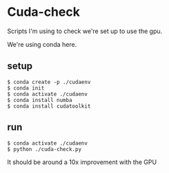 # Cuda-check

Scripts I'm using to check we're set up to use the gpu.

We're using conda here.

## setup
    $ conda create -p ./cudaenv
    $ conda init
    $ conda activate ./cudaenv
    $ conda install numba
    $ conda install cudatoolkit

## run
    $ conda activate ./cudaenv
    $ python ./cuda-check.py

It should be around a 10x improvement with the GPU
